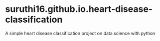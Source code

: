 # suruthi16.github.io.heart-disease-classification
A simple heart disease classification project on data science with python
